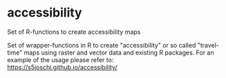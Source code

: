 # accessibility
Set of R-functions to create accessibility maps

Set of wrapper-functions in R to create "accessibility" or so called "travel-time" maps using raster and vector data and existing R packages. For an example of the usage please refer to: https://s5joschi.github.io/accessibility/
